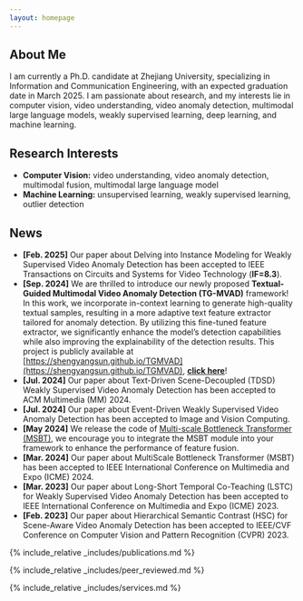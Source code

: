 ```yaml
---
layout: homepage
---
```


## About Me

I am currently a Ph.D. candidate at Zhejiang University, specializing in Information and Communication Engineering, with an expected graduation date in March 2025. I am passionate about research, and my interests lie in computer vision, video understanding, video anomaly detection, multimodal large language models, weakly supervised learning, deep learning, and machine learning.


## Research Interests

- **Computer Vision:** video understanding, video anomaly detection, multimodal fusion, multimodal large language model
- **Machine Learning:** unsupervised learning, weakly supervised learning, outlier detection

## News

- **[Feb. 2025]**  Our paper about Delving into Instance Modeling for Weakly Supervised Video Anomaly Detection has been accepted to IEEE Transactions on Circuits and Systems for Video Technology (**IF=8.3**).
- **[Sep. 2024]** We are thrilled to introduce our newly proposed **Textual-Guided Multimodal Video Anomaly Detection (TG-MVAD)** framework! In this work, we incorporate in-context learning to generate high-quality textual samples, resulting in a more adaptive text feature extractor tailored for anomaly detection. By utilizing this fine-tuned feature extractor, we significantly enhance the model’s detection capabilities while also improving the explainability of the detection results. This project is publicly available at [https://shengyangsun.github.io/TGMVAD](https://shengyangsun.github.io/TGMVAD), **[click here](https://shengyangsun.github.io/TGMVAD)**!
- **[Jul. 2024]** Our paper about Text-Driven Scene-Decoupled (TDSD) Weakly Supervised Video Anomaly Detection has been accepted to ACM Multimedia (MM) 2024. 
- **[Jul. 2024]** Our paper about Event-Driven Weakly Supervised Video Anomaly Detection has been accepted to Image and Vision Computing.
- **[May 2024]** We release the code of [Multi-scale Bottleneck Transformer (MSBT)](https://github.com/shengyangsun/MSBT), we encourage you to integrate the MSBT module into your framework to enhance the performance of feature fusion.
- **[Mar. 2024]** Our paper about MultiScale Bottleneck Transformer (MSBT) has been accepted to IEEE International Conference on Multimedia and Expo (ICME) 2024.
- **[Mar. 2023]** Our paper about Long-Short Temporal Co-Teaching (LSTC) for Weakly Supervised Video Anomaly Detection has been accepted to IEEE International Conference on Multimedia and Expo (ICME) 2023.
- **[Feb. 2023]** Our paper about Hierarchical Semantic Contrast (HSC) for Scene-Aware Video Anomaly Detection has been accepted to IEEE/CVF Conference on Computer Vision and Pattern Recognition (CVPR) 2023.
  

{% include_relative _includes/publications.md %}

{% include_relative _includes/peer_reviewed.md %}

{% include_relative _includes/services.md %}
